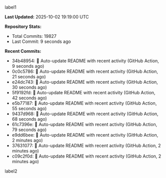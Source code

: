 
label1 
<!-- ACTIVITY_START -->
**Last Updated:** 2025-10-02 19:19:00 UTC

**Repository Stats:**
- Total Commits: 19827
- Last Commit: 9 seconds ago

**Recent Commits:**
- 34b48954: 🤖 Auto-update README with recent activity (GitHub Action, 9 seconds ago)
- 0c0c5786: 🤖 Auto-update README with recent activity (GitHub Action, 21 seconds ago)
- e24dc743: 🤖 Auto-update README with recent activity (GitHub Action, 30 seconds ago)
- 5f9192fd: 🤖 Auto-update README with recent activity (GitHub Action, 42 seconds ago)
- e5b77187: 🤖 Auto-update README with recent activity (GitHub Action, 55 seconds ago)
- 9437d968: 🤖 Auto-update README with recent activity (GitHub Action, 68 seconds ago)
- 61c7396e: 🤖 Auto-update README with recent activity (GitHub Action, 79 seconds ago)
- e9dd6bee: 🤖 Auto-update README with recent activity (GitHub Action, 2 minutes ago)
- 37631077: 🤖 Auto-update README with recent activity (GitHub Action, 2 minutes ago)
- c09c2f0d: 🤖 Auto-update README with recent activity (GitHub Action, 2 minutes ago)
<!-- ACTIVITY_END -->

label2
